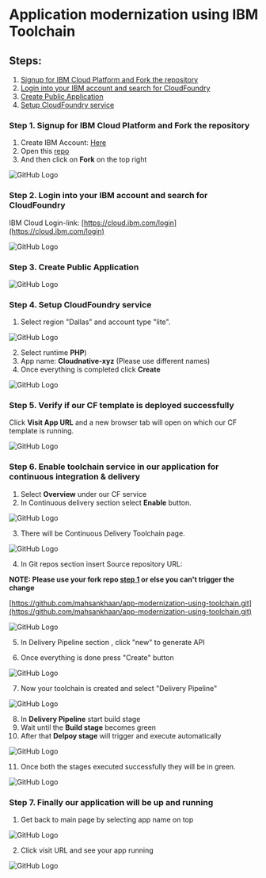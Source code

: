 # Application modernization using IBM Toolchain

## Steps:
1. [Signup for IBM Cloud Platform and Fork the repository](#step-1-Signup-for-IBM-Cloud-Platform-and-Fork-the-repository)
1. [Login into your IBM account and search for CloudFoundry](#step-2-Login-into-your-IBM-account-and-search-for-CloudFoundry)
1. [Create Public Application](#step-3-create-Public-Application)
1. [Setup CloudFoundry service ](#step-4-Setup-CloudFoundry-service)


### Step 1. Signup for IBM Cloud Platform and Fork the repository

1. Create IBM Account: [Here](http://ibm.biz/cloudnative2020)
1. Open this [repo](https://github.com/mahsankhaan/app-modernization-using-IBM-toolchain.git)
1. And then click on __Fork__ on the top right 

![GitHub Logo](images/fork.png)



### Step 2. Login into your IBM account and search for CloudFoundry
IBM Cloud Login-link: [https://cloud.ibm.com/login](https://cloud.ibm.com/login)

![GitHub Logo](images/2.png)


### Step 3. Create Public Application

![GitHub Logo](images/3up.png)


### Step 4. Setup CloudFoundry service 

1. Select region "Dallas" and account type "lite".

![GitHub Logo](images/4.png)

2. Select runtime __PHP__) 
3. App name: __Cloudnative-xyz__ (Please use different names)
4. Once everything is completed click __Create__

![GitHub Logo](images/5.png)


### Step 5. Verify if our CF template is deployed successfully 

Click __Visit App URL__ and a new browser tab will open on which our CF template is running.

![GitHub Logo](images/6.png)


### Step 6. Enable toolchain service in our application for continuous integration & delivery

1. Select __Overview__ under our CF service
2. In Continuous delivery section select __Enable__ button.

![GitHub Logo](images/7.png)

3. There will be Continuous Delivery Toolchain page.

![GitHub Logo](images/8.png)

4. In Git repos section insert Source repository URL: 

__NOTE: Please use your fork repo [step 1](#step-1-Signup-for-IBM-Cloud-Platform-and-Fork-the-repository) or else you can't trigger the change__

[https://github.com/mahsankhaan/app-modernization-using-toolchain.git](https://github.com/mahsankhaan/app-modernization-using-toolchain.git)

![GitHub Logo](images/9.png)

5. In Delivery Pipeline section , click "new" to generate API

6. Once everything is done press "Create" button

![GitHub Logo](images/10.png)


7. Now your toolchain is created and select "Delivery Pipeline"

![GitHub Logo](images/11.png)

8. In __Delivery Pipeline__ start build stage
9. Wait until the __Build stage__ becomes green
10. After that __Delpoy stage__ will trigger and execute automatically 


![GitHub Logo](images/12.png)

11. Once both the stages executed successfully they will be in green.

![GitHub Logo](images/13.png)


### Step 7. Finally our application will be up and running

1. Get back to main page by selecting app name on top

![GitHub Logo](images/14.png)


2. Click visit URL and see your app running

![GitHub Logo](images/15.png)
